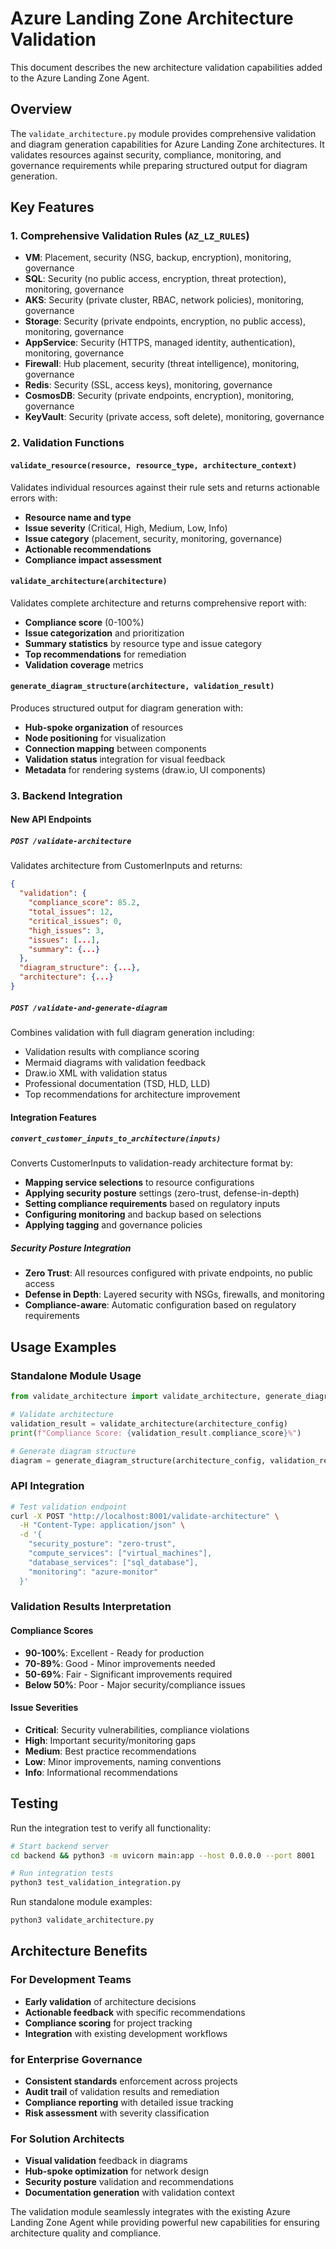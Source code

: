 # Azure Landing Zone Architecture Validation

This document describes the new architecture validation capabilities added to the Azure Landing Zone Agent.

## Overview

The `validate_architecture.py` module provides comprehensive validation and diagram generation capabilities for Azure Landing Zone architectures. It validates resources against security, compliance, monitoring, and governance requirements while preparing structured output for diagram generation.

## Key Features

### 1. Comprehensive Validation Rules (`AZ_LZ_RULES`)
- **VM**: Placement, security (NSG, backup, encryption), monitoring, governance
- **SQL**: Security (no public access, encryption, threat protection), monitoring, governance  
- **AKS**: Security (private cluster, RBAC, network policies), monitoring, governance
- **Storage**: Security (private endpoints, encryption, no public access), monitoring, governance
- **AppService**: Security (HTTPS, managed identity, authentication), monitoring, governance
- **Firewall**: Hub placement, security (threat intelligence), monitoring, governance
- **Redis**: Security (SSL, access keys), monitoring, governance
- **CosmosDB**: Security (private endpoints, encryption), monitoring, governance
- **KeyVault**: Security (private access, soft delete), monitoring, governance

### 2. Validation Functions

#### `validate_resource(resource, resource_type, architecture_context)`
Validates individual resources against their rule sets and returns actionable errors with:
- **Resource name and type**
- **Issue severity** (Critical, High, Medium, Low, Info)
- **Issue category** (placement, security, monitoring, governance)
- **Actionable recommendations**
- **Compliance impact assessment**

#### `validate_architecture(architecture)`
Validates complete architecture and returns comprehensive report with:
- **Compliance score** (0-100%)
- **Issue categorization** and prioritization  
- **Summary statistics** by resource type and issue category
- **Top recommendations** for remediation
- **Validation coverage** metrics

#### `generate_diagram_structure(architecture, validation_result)`
Produces structured output for diagram generation with:
- **Hub-spoke organization** of resources
- **Node positioning** for visualization
- **Connection mapping** between components
- **Validation status** integration for visual feedback
- **Metadata** for rendering systems (draw.io, UI components)

### 3. Backend Integration

#### New API Endpoints

##### `POST /validate-architecture`
Validates architecture from CustomerInputs and returns:
```json
{
  "validation": {
    "compliance_score": 85.2,
    "total_issues": 12,
    "critical_issues": 0,
    "high_issues": 3,
    "issues": [...],
    "summary": {...}
  },
  "diagram_structure": {...},
  "architecture": {...}
}
```

##### `POST /validate-and-generate-diagram`
Combines validation with full diagram generation including:
- Validation results with compliance scoring
- Mermaid diagrams with validation feedback
- Draw.io XML with validation status
- Professional documentation (TSD, HLD, LLD)
- Top recommendations for architecture improvement

#### Integration Features

##### `convert_customer_inputs_to_architecture(inputs)`
Converts CustomerInputs to validation-ready architecture format by:
- **Mapping service selections** to resource configurations
- **Applying security posture** settings (zero-trust, defense-in-depth)
- **Setting compliance requirements** based on regulatory inputs
- **Configuring monitoring** and backup based on selections
- **Applying tagging** and governance policies

##### Security Posture Integration
- **Zero Trust**: All resources configured with private endpoints, no public access
- **Defense in Depth**: Layered security with NSGs, firewalls, and monitoring
- **Compliance-aware**: Automatic configuration based on regulatory requirements

## Usage Examples

### Standalone Module Usage
```python
from validate_architecture import validate_architecture, generate_diagram_structure

# Validate architecture
validation_result = validate_architecture(architecture_config)
print(f"Compliance Score: {validation_result.compliance_score}%")

# Generate diagram structure  
diagram = generate_diagram_structure(architecture_config, validation_result)
```

### API Integration
```bash
# Test validation endpoint
curl -X POST "http://localhost:8001/validate-architecture" \
  -H "Content-Type: application/json" \
  -d '{
    "security_posture": "zero-trust",
    "compute_services": ["virtual_machines"],
    "database_services": ["sql_database"],
    "monitoring": "azure-monitor"
  }'
```

### Validation Results Interpretation

#### Compliance Scores
- **90-100%**: Excellent - Ready for production
- **70-89%**: Good - Minor improvements needed
- **50-69%**: Fair - Significant improvements required  
- **Below 50%**: Poor - Major security/compliance issues

#### Issue Severities
- **Critical**: Security vulnerabilities, compliance violations
- **High**: Important security/monitoring gaps
- **Medium**: Best practice recommendations
- **Low**: Minor improvements, naming conventions
- **Info**: Informational recommendations

## Testing

Run the integration test to verify all functionality:

```bash
# Start backend server
cd backend && python3 -m uvicorn main:app --host 0.0.0.0 --port 8001

# Run integration tests
python3 test_validation_integration.py
```

Run standalone module examples:
```bash
python3 validate_architecture.py
```

## Architecture Benefits

### For Development Teams
- **Early validation** of architecture decisions
- **Actionable feedback** with specific recommendations
- **Compliance scoring** for project tracking
- **Integration** with existing development workflows

### for Enterprise Governance  
- **Consistent standards** enforcement across projects
- **Audit trail** of validation results and remediation
- **Compliance reporting** with detailed issue tracking
- **Risk assessment** with severity classification

### For Solution Architects
- **Visual validation** feedback in diagrams
- **Hub-spoke optimization** for network design
- **Security posture** validation and recommendations
- **Documentation generation** with validation context

The validation module seamlessly integrates with the existing Azure Landing Zone Agent while providing powerful new capabilities for ensuring architecture quality and compliance.